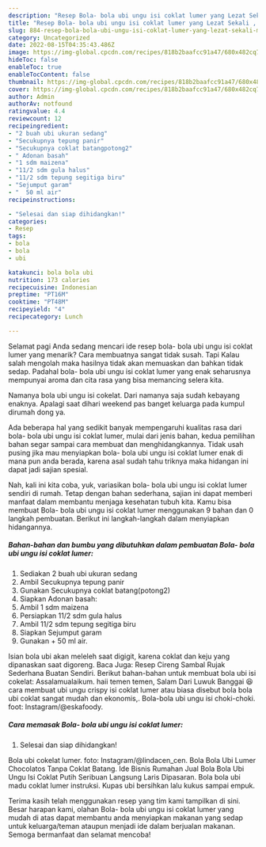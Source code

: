 ```yaml
---
description: "Resep Bola- bola ubi ungu isi coklat lumer yang Lezat Sekali , Mantap"
title: "Resep Bola- bola ubi ungu isi coklat lumer yang Lezat Sekali , Mantap"
slug: 884-resep-bola-bola-ubi-ungu-isi-coklat-lumer-yang-lezat-sekali-mantap
category: Uncategorized
date: 2022-08-15T04:35:43.486Z
image: https://img-global.cpcdn.com/recipes/818b2baafcc91a47/680x482cq70/bola-bola-ubi-ungu-isi-coklat-lumer-foto-resep-utama.jpg
hideToc: false
enableToc: true
enableTocContent: false
thumbnail: https://img-global.cpcdn.com/recipes/818b2baafcc91a47/680x482cq70/bola-bola-ubi-ungu-isi-coklat-lumer-foto-resep-utama.jpg
cover: https://img-global.cpcdn.com/recipes/818b2baafcc91a47/680x482cq70/bola-bola-ubi-ungu-isi-coklat-lumer-foto-resep-utama.jpg
author: Admin
authorAv: notfound
ratingvalue: 4.4
reviewcount: 12
recipeingredient:
- "2 buah ubi ukuran sedang"
- "Secukupnya tepung panir"
- "Secukupnya coklat batangpotong2"
- " Adonan basah"
- "1 sdm maizena"
- "11/2 sdm gula halus"
- "11/2 sdm tepung segitiga biru"
- "Sejumput garam"
- "  50 ml air"
recipeinstructions:

- "Selesai dan siap dihidangkan!"
categories:
- Resep
tags:
- bola
- bola
- ubi

katakunci: bola bola ubi 
nutrition: 173 calories
recipecuisine: Indonesian
preptime: "PT16M"
cooktime: "PT48M"
recipeyield: "4"
recipecategory: Lunch

---
```



Selamat pagi Anda sedang mencari ide resep bola- bola ubi ungu isi coklat lumer yang menarik? Cara membuatnya sangat tidak susah. Tapi Kalau salah mengolah maka hasilnya tidak akan memuaskan dan bahkan tidak sedap. Padahal bola- bola ubi ungu isi coklat lumer yang enak seharusnya mempunyai aroma dan cita rasa yang bisa memancing selera kita.


Namanya bola ubi ungu isi cokelat. Dari namanya saja sudah kebayang enaknya. Apalagi saat dihari weekend pas banget keluarga pada kumpul dirumah dong ya.

Ada beberapa hal yang sedikit banyak mempengaruhi kualitas rasa dari bola- bola ubi ungu isi coklat lumer, mulai dari jenis bahan, kedua pemilihan bahan segar sampai cara membuat dan menghidangkannya. Tidak usah pusing jika mau menyiapkan bola- bola ubi ungu isi coklat lumer enak di mana pun anda berada, karena asal sudah tahu triknya maka hidangan ini dapat jadi sajian spesial.


Nah, kali ini kita coba, yuk, variasikan bola- bola ubi ungu isi coklat lumer sendiri di rumah. Tetap dengan bahan sederhana, sajian ini dapat memberi manfaat dalam membantu menjaga kesehatan tubuh kita. Kamu bisa membuat Bola- bola ubi ungu isi coklat lumer menggunakan 9 bahan dan 0 langkah pembuatan. Berikut ini langkah-langkah dalam menyiapkan hidangannya.

<!--inarticleads1-->

##### Bahan-bahan dan bumbu yang dibutuhkan dalam pembuatan Bola- bola ubi ungu isi coklat lumer:

1. Sediakan 2 buah ubi ukuran sedang
1. Ambil Secukupnya tepung panir
1. Gunakan Secukupnya coklat batang(potong2)
1. Siapkan  Adonan basah:
1. Ambil 1 sdm maizena
1. Persiapkan 11/2 sdm gula halus
1. Ambil 11/2 sdm tepung segitiga biru
1. Siapkan Sejumput garam
1. Gunakan  + 50 ml air.


Isian bola ubi akan meleleh saat digigit, karena coklat dan keju yang dipanaskan saat digoreng. Baca Juga: Resep Cireng Sambal Rujak Sederhana Buatan Sendiri. Berikut bahan-bahan untuk membuat bola ubi isi cokelat: Assalamualaikum. haii temen temen, Salam Dari Luwuk Banggai 😆 cara membuat ubi ungu crispy isi coklat lumer atau biasa disebut bola bola ubi coklat sangat mudah dan ekonomis,. Bola-bola ubi ungu isi choki-choki. foot: Instagram/@eskafoody. 

<!--inarticleads2-->

##### Cara memasak Bola- bola ubi ungu isi coklat lumer:


1. Selesai dan siap dihidangkan!

Bola ubi cokelat lumer. foto: Instagram/@lindacen_cen. Bola Bola Ubi Lumer Chocolatos Tanpa Coklat Batang. Ide Bisnis Rumahan Jual Bola Bola Ubi Ungu Isi Coklat Putih Seribuan Langsung Laris Dipasaran. Bola bola ubi madu coklat lumer instruksi. Kupas ubi bersihkan lalu kukus sampai empuk. 

Terima kasih telah menggunakan resep yang tim kami tampilkan di sini. Besar harapan kami, olahan Bola- bola ubi ungu isi coklat lumer yang mudah di atas dapat membantu anda menyiapkan makanan yang sedap untuk keluarga/teman ataupun menjadi ide dalam berjualan makanan. Semoga bermanfaat dan selamat mencoba!
